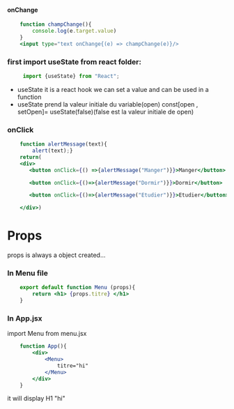#### onChange
```jsx
	function champChange(){
		console.log(e.target.value)
	}
	<input type="text onChange{(e) => champChange(e)}/>

```
### first import useState from react folder:
```jsx
	 import {useState} from "React";
```
- useState it is a react hook we can set a value and can be used in a function
- useState prend la valeur initiale du variable(open)
	 const[open , setOpen]= useState(false)(false est la valeur initiale de open)


### onClick

```jsx
	function alertMessage(text){
		alert(text);} 
	return(
	<div>
	   <button onClick={() =>{alertMessage("Manger")}}>Manger</button>

	   <button onClick={()=>{alertMessage("Dormir")}}>Dormir</button>

       <button onClick={()=>{alertMessage("Etudier")}}>Etudier</button>

    </div>)
```

# Props
props is always a object created...

### In Menu file
```jsx
	export default function Menu (props){
		return <h1> {props.titre} </h1>
	}
```
### In App.jsx
import Menu from menu.jsx
```jsx
	function App(){
		<div>
			<Menu> 
				titre="hi"
			</Menu>
		</div>
	}
```
it will display H1 "hi"